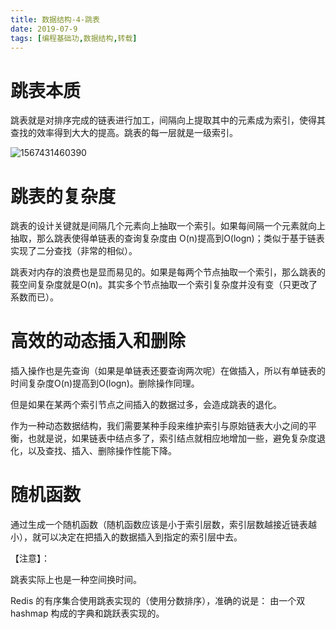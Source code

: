 ```yaml
---
title: 数据结构-4-跳表
date: 2019-07-9
tags: [编程基础功,数据结构,转载]
---
```




# 跳表本质

跳表就是对排序完成的链表进行加工，间隔向上提取其中的元素成为索引，使得其查找的效率得到大大的提高。跳表的每一层就是一级索引。

![1567431460390](G:\666\blog\source\_posts\img\1567431460390.png)



# 跳表的复杂度

跳表的设计关键就是间隔几个元素向上抽取一个索引。如果每间隔一个元素就向上抽取，那么跳表使得单链表的查询复杂度由 O(n)提高到O(logn)；类似于基于链表实现了二分查找（非常的相似）。

跳表对内存的浪费也是显而易见的。如果是每两个节点抽取一个索引，那么跳表的莪空间复杂度就是O(n)。其实多个节点抽取一个索引复杂度并没有变（只更改了系数而已）。

# 高效的动态插入和删除

插入操作也是先查询（如果是单链表还要查询两次呢）在做插入，所以有单链表的时间复杂度O(n)提高到O(logn)。删除操作同理。

但是如果在某两个索引节点之间插入的数据过多，会造成跳表的退化。

作为一种动态数据结构，我们需要某种手段来维护索引与原始链表大小之间的平衡，也就是说，如果链表中结点多了，索引结点就相应地增加一些，避免复杂度退化，以及查找、插入、删除操作性能下降。

# 随机函数

通过生成一个随机函数（随机函数应该是小于索引层数，索引层数越接近链表越小），就可以决定在把插入的数据插入到指定的索引层中去。



【注意】：

跳表实际上也是一种空间换时间。

Redis 的有序集合使用跳表实现的（使用分数排序），准确的说是： 由一个双 hashmap 构成的字典和跳跃表实现的。







